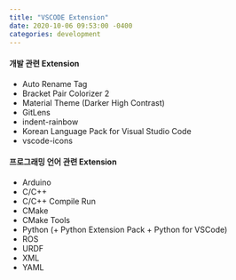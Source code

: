 ```yaml
---
title: "VSCODE Extension"
date: 2020-10-06 09:53:00 -0400
categories: development
---
```


#### 개발 관련 Extension

- Auto Rename Tag
- Bracket Pair Colorizer 2
- Material Theme (Darker High Contrast)
- GitLens
- indent-rainbow
- Korean Language Pack for Visual Studio Code
- vscode-icons

#### 프로그래밍 언어 관련 Extension

- Arduino
- C/C++
- C/C++ Compile Run
- CMake
- CMake Tools
- Python (+ Python Extension Pack + Python for VSCode)
- ROS
- URDF
- XML
- YAML
